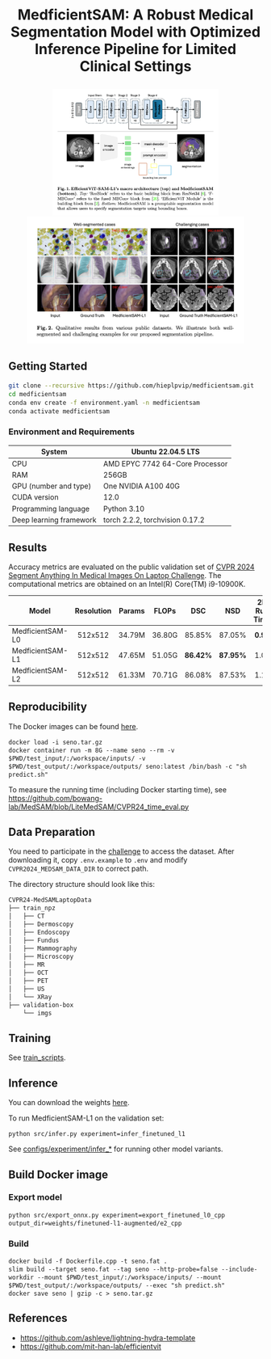 # <p align="center">MedficientSAM: A Robust Medical Segmentation Model with Optimized Inference Pipeline for Limited Clinical Settings</p>

<p align="center">
<img height="250" alt="screen" src="assets/architecture.png">
<img height="250" alt="screen" src="assets/qualitative.png">
</p>

## Getting Started

```bash
git clone --recursive https://github.com/hieplpvip/medficientsam.git
cd medficientsam
conda env create -f environment.yaml -n medficientsam
conda activate medficientsam
```

### Environment and Requirements

| System                  | Ubuntu 22.04.5 LTS              |
| ----------------------- | ------------------------------- |
| CPU                     | AMD EPYC 7742 64-Core Processor |
| RAM                     | 256GB                           |
| GPU (number and type)   | One NVIDIA A100 40G             |
| CUDA version            | 12.0                            |
| Programming language    | Python 3.10                     |
| Deep learning framework | torch 2.2.2, torchvision 0.17.2 |

## Results

Accuracy metrics are evaluated on the public validation set of [CVPR 2024 Segment Anything In Medical Images On Laptop Challenge](https://www.codabench.org/competitions/1847/).
The computational metrics are obtained on an Intel(R) Core(TM) i9-10900K.

| Model            | Resolution | Params | FLOPs  |    DSC     |    NSD     | 2D Run Time | 3D Run Time | 2D Memory Usage | 2D Memory Usage |
| ---------------- | :--------: | :----: | :----: | :--------: | :--------: | :---------: | :---------: | :-------------: | :-------------: |
| MedficientSAM-L0 |  512x512   | 34.79M | 36.80G |   85.85%   |   87.05%   |  **0.9s**   |  **7.4s**   |    **448MB**    |    **687MB**    |
| MedficientSAM-L1 |  512x512   | 47.65M | 51.05G | **86.42%** | **87.95%** |    1.0s     |    9.0s     |      553MB      |      793MB      |
| MedficientSAM-L2 |  512x512   | 61.33M | 70.71G |   86.08%   |   87.53%   |    1.1s     |    11.1s    |      663MB      |      903MB      |

## Reproducibility

The Docker images can be found [here](https://drive.google.com/drive/folders/18lXbOa-zbn3GhagknlzxOXmtKGXY6nIk?usp=sharing).

```
docker load -i seno.tar.gz
docker container run -m 8G --name seno --rm -v $PWD/test_input/:/workspace/inputs/ -v $PWD/test_output/:/workspace/outputs/ seno:latest /bin/bash -c "sh predict.sh"
```

To measure the running time (including Docker starting time), see https://github.com/bowang-lab/MedSAM/blob/LiteMedSAM/CVPR24_time_eval.py

## Data Preparation

You need to participate in the [challenge](https://www.codabench.org/competitions/1847/) to access the dataset.
After downloading it, copy `.env.example` to `.env` and modify `CVPR2024_MEDSAM_DATA_DIR` to correct path.

The directory structure should look like this:

```
CVPR24-MedSAMLaptopData
├── train_npz
│   ├── CT
│   ├── Dermoscopy
│   ├── Endoscopy
│   ├── Fundus
│   ├── Mammography
│   ├── Microscopy
│   ├── MR
│   ├── OCT
│   ├── PET
│   ├── US
│   └── XRay
├── validation-box
    └── imgs
```

## Training

See [train_scripts](./train_scripts/).

## Inference

You can download the weights [here](https://drive.google.com/drive/folders/19RHM-qN4KUlCnHj_SJiUBwSbZybeCZfC?usp=sharing).

To run MedficientSAM-L1 on the validation set:

```
python src/infer.py experiment=infer_finetuned_l1
```

See [configs/experiment/infer\_\*](./configs/experiment) for running other model variants.

## Build Docker image

### Export model

```
python src/export_onnx.py experiment=export_finetuned_l0_cpp output_dir=weights/finetuned-l1-augmented/e2_cpp
```

### Build

```
docker build -f Dockerfile.cpp -t seno.fat .
slim build --target seno.fat --tag seno --http-probe=false --include-workdir --mount $PWD/test_input/:/workspace/inputs/ --mount $PWD/test_output/:/workspace/outputs/ --exec "sh predict.sh"
docker save seno | gzip -c > seno.tar.gz
```

## References

- https://github.com/ashleve/lightning-hydra-template
- https://github.com/mit-han-lab/efficientvit

<!-- ## Citation

If MedficientSAM is useful or relevant to your research, please kindly recognize our contributions by citing our paper:

```
TBU
``` -->
